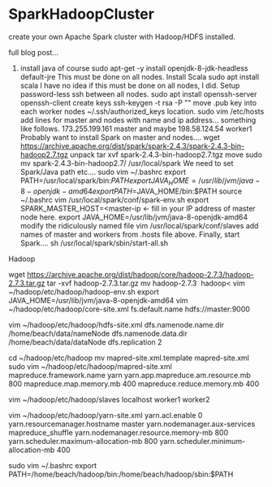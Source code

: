 # SparkHadoopCluster
create your own Apache Spark cluster with Hadoop/HDFS installed.

full blog post...

1. install java of course sudo apt-get -y install openjdk-8-jdk-headless default-jre
     This must be done on all nodes.
Install Scala sudo apt install scala
I have no idea if this must be done on all nodes, I did.
Setup password-less ssh between all nodes.
sudo apt install openssh-server openssh-client
create keys ssh-keygen -t rsa -P ""
move .pub key into each worker nodes ~/.ssh/authorized_keys location.
sudo vim /etc/hosts
add lines for master and nodes with name and ip address... something like follows.
173.255.199.161 master and maybe 198.58.124.54 worker1
Probably want to install Spark on master and nodes.... wget https://archive.apache.org/dist/spark/spark-2.4.3/spark-2.4.3-bin-hadoop2.7.tgz
unpack tar xvf spark-2.4.3-bin-hadoop2.7.tgz
move sudo mv spark-2.4.3-bin-hadoop2.7/ /usr/local/spark
We need to set Spark/Java path etc.... sudo vim ~/.bashrc
export PATH=/usr/local/spark/bin:$PATH
export JAVA_HOME=/usr/lib/jvm/java-8-openjdk-amd64
export PATH=$JAVA_HOME/bin:$PATH
source ~/.bashrc
vim /usr/local/spark/conf/spark-env.sh
export SPARK_MASTER_HOST=<master-ip   <- fill in your IP address of master node here.
export JAVA_HOME=/usr/lib/jvm/java-8-openjdk-amd64
modify the ridiculously named file vim /usr/local/spark/conf/slaves
add names of master and workers from .hosts file above.
Finally, start Spark.... sh /usr/local/spark/sbin/start-all.sh


Hadoop

wget https://archive.apache.org/dist/hadoop/core/hadoop-2.7.3/hadoop-2.7.3.tar.gz
tar -xvf hadoop-2.7.3.tar.gz
mv hadoop-2.7.3  hadoop<
vim ~/hadoop/etc/hadoop/hadoop-env.sh
export JAVA_HOME=/usr/lib/jvm/java-8-openjdk-amd64
vim ~/hadoop/etc/hadoop/core-site.xml
<configuration>
        <property>
                <name>fs.default.name</name>
                <value>hdfs://master:9000</value>
        </property>
</configuration>

vim ~/hadoop/etc/hadoop/hdfs-site.xml
<configuration>
        <property>
                <name>dfs.namenode.name.dir</name>
                <value>/home/beach/data/nameNode</value>
        </property>
        <property>
                <name>dfs.namenode.data.dir</name>
                <value>/home/beach/data/dataNode</value>
        </property>
        <property>
                <name>dfs.replication</name>
                <value>2</value>
        </property>
</configuration>

cd ~/hadoop/etc/hadoop 
    mv mapred-site.xml.template mapred-site.xml
    sudo vim ~/hadoop/etc/hadoop/mapred-site.xml
    <configuration>
<property>
                <name>mapreduce.framework.name</name>
                <value>yarn</value>
        </property>
        <property>
                <name>yarn.app.mapreduce.am.resource.mb</name>
                <value>800</value>
        </property>
        <property>
                <name>mapreduce.map.memory.mb</name>
                <value>400</value>
        </property>
        <property>
                <name>mapreduce.reduce.memory.mb</name>
                <value>400</value>
        </property>
</configuration>


vim ~/hadoop/etc/hadoop/slaves
localhost
worker1
worker2

vim ~/hadoop/etc/hadoop/yarn-site.xml
<property>
                <name>yarn.acl.enable</name>
                <value>0</value>
        </property>
        <property>
                <name>yarn.resourcemanager.hostname</name>
                <value>master</value>
        </property>
        <property>
                <name>yarn.nodemanager.aux-services</name>
                <value>mapreduce_shuffle</value>
        </property>
        <property>
                <name>yarn.nodemanager.resource.memory-mb</name>
                <value>800</value>
        </property>
        <property>
                <name>yarn.scheduler.maximum-allocation-mb</name>
                <value>800</value>
        </property>
        <property>
                <name>yarn.scheduler.minimum-allocation-mb</name>
                <value>400</value>
        </property>
</configuration>


sudo vim ~/.bashrc
export PATH=/home/beach/hadoop/bin:/home/beach/hadoop/sbin:$PATH
